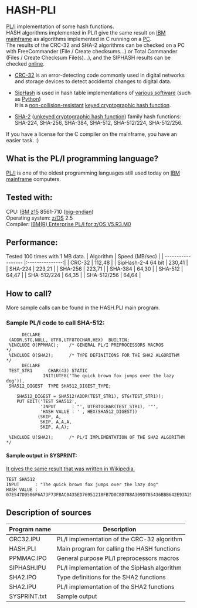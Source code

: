 # HASH-PLI
[PL/I](https://en.wikipedia.org/wiki/PL/I) implementation of some hash functions.<br>
HASH algorithms implemented in PL/I give the same result on [IBM mainframe](https://en.wikipedia.org/wiki/Mainframe_computer) as algorithms implemented in C running on a [PC](https://de.wikipedia.org/wiki/Personal_Computer).<br>
The results of the CRC-32 and SHA-2 algorithms can be checked on a PC with FreeCommander (File / Create checksums...) or Total Commander (Files / Create Checksum File(s)...), and the SIPHASH results can be checked [online](https://duzun.me/playground/hash#siphash=).

- [CRC-32](https://en.wikipedia.org/wiki/Cyclic_redundancy_check#CRC-32_algorithm) is an error-detecting code commonly used in digital networks and storage devices to detect accidental changes to digital data.
- [SipHash](https://en.wikipedia.org/wiki/SipHash) is used in hash table implementations of [various software](https://en.wikipedia.org/wiki/SipHash#Usage) (such as [Python](https://en.wikipedia.org/wiki/Python_(programming_language)))<br>
It is a [non-collision-resistant](https://en.wikipedia.org/wiki/Collision_resistance) 
[keyed cryptographic hash function](https://en.wikipedia.org/wiki/List_of_hash_functions#Keyed_cryptographic_hash_functions).

- [SHA-2](https://en.wikipedia.org/wiki/SHA-2) ([unkeyed cryptographic hash function](https://en.wikipedia.org/wiki/List_of_hash_functions#Unkeyed_cryptographic_hash_functions)) family hash functions: SHA-224, SHA-256, SHA-384, SHA-512, SHA-512/224, SHA-512/256.

 If you have a license for the C compiler on the mainframe, you have an easier task. :)

## What is the PL/I programming language?
[PL/I](https://en.wikipedia.org/wiki/PL/I) is one of the oldest programming languages still used today on [IBM mainframe](https://en.wikipedia.org/wiki/Mainframe_computer) computers.

## Tested with:
CPU: [IBM z15](https://en.wikipedia.org/wiki/IBM_z15_(microprocessor)) 8561-710 ([big-endian](https://en.wikipedia.org/wiki/Endianness))<br>
Operating system: [z/OS](https://en.wikipedia.org/wiki/Z/OS) 2.5<br>
Compiler: [IBM(R) Enterprise PL/I for z/OS V5.R3.M0](https://www.ibm.com/support/pages/enterprise-pli-zos-documentation-library)

## Performance:
Tested 100 times with 1 MB data.
| Algorithm          | Speed (MB/sec)  |
| ------------------ |:---------------:|
| CRC-32             | 112,48          |
| SipHash-2-4 64 bit | 230,41          |
| SHA-224            | 223,21          |
| SHA-256            | 223,71          |
| SHA-384            |  64,30          |
| SHA-512            |  64,47          |
| SHA-512/224        |  64,35          |
| SHA-512/256        |  64,64          |

## How to call?
More sample calls can be found in the HASH.PLI main program.
### Sample PL/I code to call SHA-512:
```
      DECLARE
 (ADDR,STG,NULL, UTF8,UTF8TOCHAR,HEX)  BUILTIN;
 %INCLUDE O(PPMMAC);    /* GENERAL PL/I PREPROCESSORS MACROS          */
 %INCLUDE O(SHA2);      /* TYPE DEFINITIONS FOR THE SHA2 ALGORITHM    */
      DECLARE
 TEST_STR1      CHAR(43) STATIC
              INIT(UTF8('The quick brown fox jumps over the lazy dog')),
 SHA512_DIGEST  TYPE SHA512_DIGEST_TYPE;

    SHA512_DIGEST = SHA512(ADDR(TEST_STR1), STG(TEST_STR1));
    PUT EDIT('TEST SHA512',
             'INPUT      : "', UTF8TOCHAR(TEST_STR1), '"',
             'HASH VALUE : ' , HEX(SHA512_DIGEST))
            (SKIP, A,
             SKIP, A,A,A,
             SKIP, A,A);

 %INCLUDE U(SHA2);      /* PL/I IMPLEMENTATION OF THE SHA2 ALGORITHM  */
```
#### Sample output in SYSPRINT:
[It gives the same result that was written in Wikipedia.](https://en.wikipedia.org/w/index.php?title=SHA-2&oldid=587073545#Examples_of_SHA-2_variants)
```
TEST SHA512
INPUT      : "The quick brown fox jumps over the lazy dog"
HASH VALUE : 07E547D9586F6A73F73FBAC0435ED76951218FB7D0C8D788A309D785436BBB642E93A252A954F23912547D1E8A3B5ED6E1BFD7097821233FA0538F3DB854FEE6
```

## Description of sources
| Program name | Description                                  |
|--------------|----------------------------------------------|
| CRC32.IPU    | PL/I implementation of the CRC-32 algorithm  |
| HASH.PLI     | Main program for calling the HASH functions  |
| PPMMAC.IPO   | General purpose PL/I preprocessors macros    |
| SIPHASH.IPU  | PL/I implementation of the SipHash algorithm |
| SHA2.IPO     | Type definitions for the SHA2 functions      |
| SHA2.IPU     | PL/I implementation of the SHA2 functions    |
| SYSPRINT.txt | Sample output                                |
